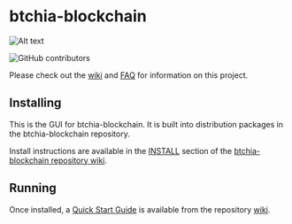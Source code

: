 # btchia-blockchain
![Alt text](https://www.btchia.net/img/btchia_logo.svg)

![GitHub contributors](https://img.shields.io/github/contributors/BTChia-Network/btchia-blockchain?logo=GitHub)

Please check out the [wiki](https://github.com/BTChia-Network/btchia-blockchain/wiki)
and [FAQ](https://github.com/BTChia-Network/btchia-blockchain/wiki/FAQ) for
information on this project.

## Installing

This is the GUI for btchia-blockchain. It is built into distribution packages in the btchia-blockchain repository.

Install instructions are available in the
[INSTALL](https://github.com/BTChia-Network/btchia-blockchain/wiki/INSTALL)
section of the
[btchia-blockchain repository wiki](https://github.com/BTChia-Network/btchia-blockchain/wiki).

## Running

Once installed, a
[Quick Start Guide](https://github.com/BTChia-Network/btchia-blockchain/wiki/Quick-Start-Guide)
is available from the repository
[wiki](https://github.com/BTChia-Network/btchia-blockchain/wiki).
